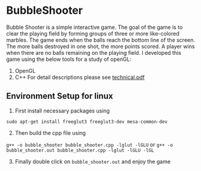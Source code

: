 # BubbleShooter
Bubble Shooter is a simple interactive game. The goal of the game is to clear the playing field by forming groups of three or more like-colored marbles. The game ends when the balls reach the bottom line of the screen. The more balls destroyed in one shot, the more points scored. A player wins when there are no balls remaining on the playing field. I developed this game using the below tools for a study of openGL:
1. OpenGL
2. C++
For detail descriptions please see [technical.pdf](technical_doc.pdf)

## Environment Setup for linux
1. First install necessary packages using 

```sudo apt-get install freeglut3 freeglut3-dev mesa-common-dev```

2. Then build the cpp file using

```g++ -o bubble_shooter bubble_shooter.cpp -lglut -lGLU```
or
```g++ -o bubble_shooter.out bubble_shooter.cpp -lglut -lGLU -lGL```

3. Finally double click on `bubble_shooter.out` and enjoy the game
